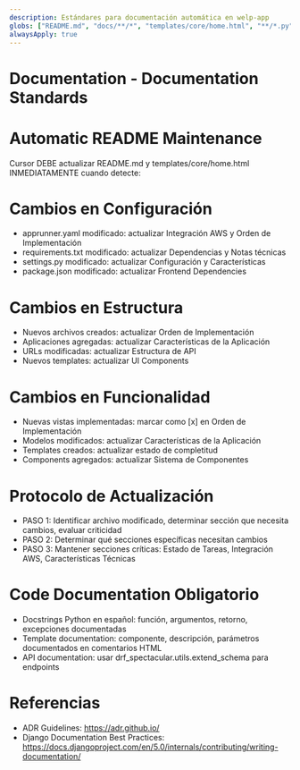 ```yaml
---
description: Estándares para documentación automática en welp-app
globs: ["README.md", "docs/**/*", "templates/core/home.html", "**/*.py", "**/*.html"]
alwaysApply: true
---
```


# Documentation - Documentation Standards

# Automatic README Maintenance
Cursor DEBE actualizar README.md y templates/core/home.html INMEDIATAMENTE cuando detecte:

# Cambios en Configuración
- apprunner.yaml modificado: actualizar Integración AWS y Orden de Implementación
- requirements.txt modificado: actualizar Dependencias y Notas técnicas
- settings.py modificado: actualizar Configuración y Características
- package.json modificado: actualizar Frontend Dependencies

# Cambios en Estructura
- Nuevos archivos creados: actualizar Orden de Implementación
- Aplicaciones agregadas: actualizar Características de la Aplicación
- URLs modificadas: actualizar Estructura de API
- Nuevos templates: actualizar UI Components

# Cambios en Funcionalidad
- Nuevas vistas implementadas: marcar como [x] en Orden de Implementación
- Modelos modificados: actualizar Características de la Aplicación
- Templates creados: actualizar estado de completitud
- Components agregados: actualizar Sistema de Componentes

# Protocolo de Actualización
- PASO 1: Identificar archivo modificado, determinar sección que necesita cambios, evaluar criticidad
- PASO 2: Determinar qué secciones específicas necesitan cambios
- PASO 3: Mantener secciones críticas: Estado de Tareas, Integración AWS, Características Técnicas

# Code Documentation Obligatorio
- Docstrings Python en español: función, argumentos, retorno, excepciones documentadas
- Template documentation: componente, descripción, parámetros documentados en comentarios HTML
- API documentation: usar drf_spectacular.utils.extend_schema para endpoints

# Referencias
- ADR Guidelines: https://adr.github.io/
- Django Documentation Best Practices: https://docs.djangoproject.com/en/5.0/internals/contributing/writing-documentation/ 